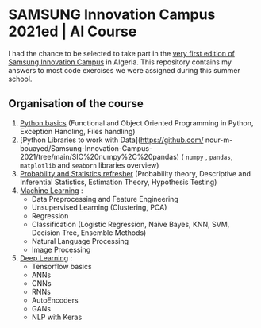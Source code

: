 # SAMSUNG Innovation Campus 2021ed | AI Course
I had the chance to be selected to take part in the [very first edition of Samsung Innovation Campus](http://csr.samsung.com/en/newsView.do?contentsId=324) in Algeria. 
This repository contains my answers to most code exercises we were assigned during this summer school.
## Organisation of the course
1. [Python basics](https://github.com/nour-m-bouayed/Samsung-Innovation-Campus-2021/tree/main/SIC%20Python%20basics) (Functional and Object Oriented Programming in Python, Exception Handling, Files handling)
2. [Python Libraries to work with Data](https://github.com/ nour-m-bouayed/Samsung-Innovation-Campus-2021/tree/main/SIC%20numpy%2C%20pandas) ( ``numpy`` , ``pandas``, ``matplotlib`` and ``seaborn`` libraries overview)
3. [Probability and Statistics refresher](https://github.com/nour-m-bouayed/Samsung-Innovation-Campus-2021/tree/main/SIC%20PS) (Probability theory, Descriptive and Inferential Statistics, Estimation Theory, Hypothesis Testing)
4. [Machine Learning](https://github.com/nour-m-bouayed/Samsung-Innovation-Campus-2021/tree/main/SIC%20ML) :
      - Data Preprocessing and Feature Engineering
      - Unsupervised Learning (Clustering, PCA)
      - Regression
      - Classification (Logistic Regression, Naive Bayes, KNN, SVM, Decision Tree, Ensemble Methods)
      - Natural Language Processing
      - Image Processing
5. [Deep Learning](https://github.com/nour-m-bouayed/Samsung-Innovation-Campus-2021/tree/main/SIC%20DL) :
      - Tensorflow basics
      - ANNs
      - CNNs
      - RNNs
      - AutoEncoders
      - GANs
      - NLP with Keras
